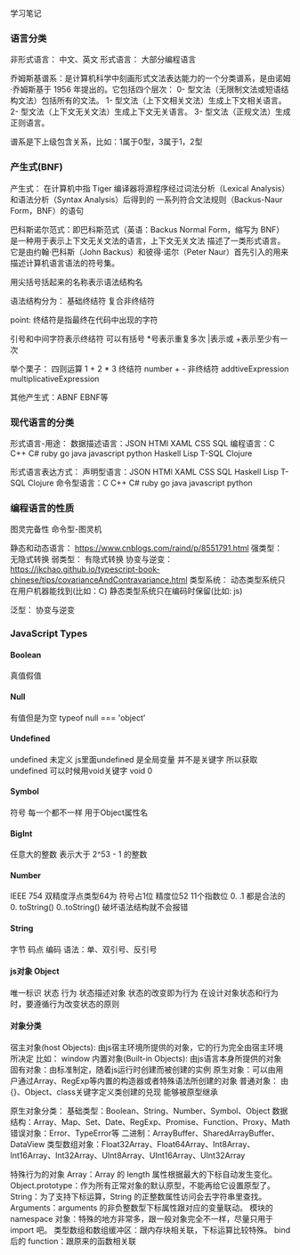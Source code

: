 学习笔记
### 语言分类
非形式语言：
中文、英文
形式语言：
大部分编程语言

乔姆斯基谱系：是计算机科学中刻画形式文法表达能力的一个分类谱系，是由诺姆·乔姆斯基于 1956 年提出的。它包括四个层次：
0- 型文法（无限制文法或短语结构文法）包括所有的文法。
1- 型文法（上下文相关文法）生成上下文相关语言。
2- 型文法（上下文无关文法）生成上下文无关语言。
3- 型文法（正规文法）生成正则语言。

谱系是下上级包含关系，比如：1属于0型，3属于1，2型

### 产生式(BNF)
产生式： 在计算机中指 Tiger 编译器将源程序经过词法分析（Lexical Analysis）和语法分析（Syntax Analysis）后得到的
一系列符合文法规则（Backus-Naur Form，BNF）的语句

巴科斯诺尔范式：即巴科斯范式（英语：Backus Normal Form，缩写为 BNF）是一种用于表示上下文无关文法的语言，上下文无关文法
描述了一类形式语言。它是由约翰·巴科斯（John Backus）和彼得·诺尔（Peter Naur）首先引入的用来描述计算机语言语法的符号集。

用尖括号括起来的名称表示语法结构名

语法结构分为：
基础终结符
复合非终结符

point: 终结符是指最终在代码中出现的字符

引号和中间字符表示终结符
可以有括号
*号表示重复多次
|表示或
+表示至少有一次

举个栗子：
四则运算
1 + 2 * 3
终结符
number + -
非终结符
addtiveExpression
multiplicativeExpression

其他产生式：ABNF EBNF等

### 现代语言的分类
形式语言-用途：
数据描述语言：JSON HTMl XAML CSS SQL
编程语言：C C++ C# ruby go java javascript python Haskell Lisp T-SQL Clojure

形式语言表达方式：
声明型语言：JSON HTMl XAML CSS SQL Haskell Lisp T-SQL Clojure 
命令型语言：C C++ C# ruby go java javascript python 

### 编程语言的性质
图灵完备性
命令型-图灵机

静态和动态语言： https://www.cnblogs.com/raind/p/8551791.html
强类型： 无隐式转换
弱类型： 有隐式转换
协变与逆变： https://jkchao.github.io/typescript-book-chinese/tips/covarianceAndContravariance.html
类型系统：
    动态类型系统只在用户机器能找到(比如：C)
    静态类型系统只在编码时保留(比如: js)

泛型：
    协变与逆变


### JavaScript Types
#### Boolean
真值假值
#### Null
有值但是为空 typeof null === 'object'
#### Undefined
undefined 未定义
js里面undefined 是全局变量 并不是关键字 所以获取undefined 可以时候用void关键字 void 0

#### Symbol
符号 每一个都不一样 用于Object属性名
#### BigInt
任意大的整数 表示大于 2^53 - 1 的整数
#### Number
IEEE 754 双精度浮点类型64为 
符号占1位 精度位52 11个指数位 
0. .1  都是合法的  0. toString() 0..toString() 破坏语法结构就不会报错 
#### String
字节 码点 编码
语法：单、双引号、反引号

#### js对象 Object
唯一标识 状态 行为
状态描述对象 状态的改变即为行为 
在设计对象状态和行为时，要遵循行为改变状态的原则

#### 对象分类
宿主对象(host Objects): 由js宿主环境所提供的对象，它的行为完全由宿主环境所决定
    比如： window
内置对象(Built-in Objects): 由js语言本身所提供的对象
    固有对象：由标准制定，随着js运行时创建而被创建的实例
    原生对象：可以由用户通过Array、RegExp等内置的构造器或者特殊语法所创建的对象
    普通对象： 由{}、Object、class关键字定义类创建的兑现 能够被原型继承


原生对象分类：
基础类型：Boolean、String、Number、Symbol、Object
数据结构：Array、Map、Set、Date、RegExp、Promise、Function、Proxy、Math
错误对象：Error、TypeError等
二进制：ArrayBuffer、SharedArrayBuffer、DataView
类型数组对象：Float32Array、Float64Array、Int8Array、Int16Array、Int32Array、UInt8Array、UInt16Array、UInt32Array

特殊行为的对象
Array：Array 的 length 属性根据最大的下标自动发生变化。
Object.prototype：作为所有正常对象的默认原型，不能再给它设置原型了。
String：为了支持下标运算，String 的正整数属性访问会去字符串里查找。
Arguments：arguments 的非负整数型下标属性跟对应的变量联动。
模块的 namespace 对象：特殊的地方非常多，跟一般对象完全不一样，尽量只用于 import 吧。
类型数组和数组缓冲区：跟内存块相关联，下标运算比较特殊。
bind 后的 function：跟原来的函数相关联



